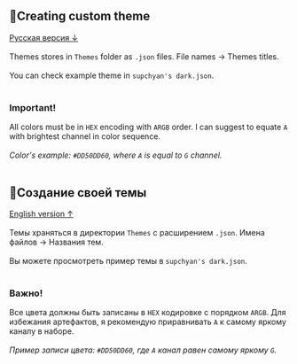 ## 🎨Creating custom theme
[Русская версия ↓](#создание-своей-темы)
<br/><br/>
Themes stores in `Themes` folder as `.json` files. File names → Themes titles.
<br/><br/>
You can check example theme in `supchyan's dark.json`.
<br/><br/>
### Important!
All colors must be in `HEX` encoding with `ARGB` order. I can suggest to equate `A` with brightest channel in color sequence.
<br/><br/>
_Color's example: `#DD50DD60`, where `A` is equal to `G` channel._
<br/><br/>
## 🎨Создание своей темы
[English version ↑](#creating-custom-theme)
<br/><br/>
Темы храняться в директории `Themes` с расширением `.json`. Имена файлов → Названия тем.
<br/><br/>
Вы можете просмотреть пример темы в `supchyan's dark.json`.
<br/><br/>
### Важно!
Все цвета должны быть записаны в `HEX` кодировке с порядком `ARGB`. Для избежания артефактов, я рекомендую приравнивать `A` к самому яркому каналу в наборе.
<br/><br/>
_Пример записи цвета: `#DD50DD60`, где `A` канал равен самому яркому `G`._
<br/><br/>
